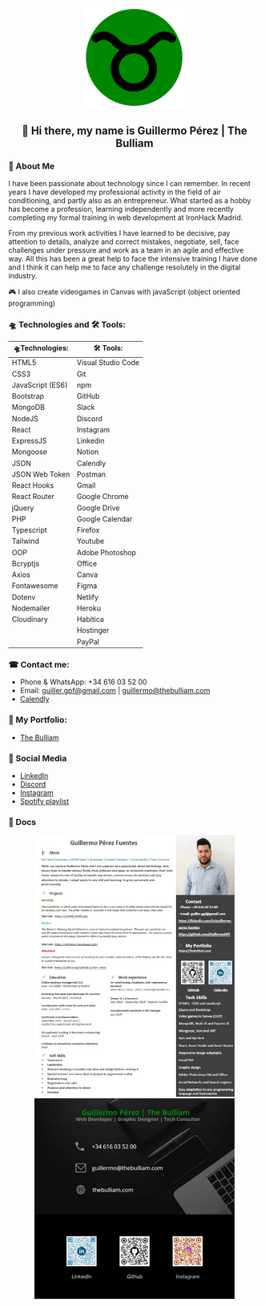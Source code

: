 <div align="center">
    <img src="./logo.png" alt="Logo The Bulliam" width="200">

## 👋 Hi there, my name is Guillermo Pérez | The Bulliam

</div>


### 🚀 About Me
I have been passionate about technology since I can remember. In recent years I have developed my professional activity in the field of air conditioning, and partly also as an entrepreneur. What started as a hobby has become a profession, learning independently and more recently completing my formal training in web development at IronHack Madrid.

From my previous work activities I have learned to be decisive, pay attention to details, analyze and correct mistakes, negotiate, sell, face challenges under pressure and work as a team in an agile and effective way. All this has been a great help to face the intensive training I have done and I think it can help me to face any challenge resolutely in the digital industry.

🎮 I also create videogames in Canvas with javaScript (object oriented programming)

### 🛸 Technologies and 🛠 Tools:
<div align="center">

| 🛸Technologies:  |    🛠 Tools:       |
| ---------------- | ------------------ |
| HTML5            | Visual Studio Code |
| CSS3             | Git                |
| JavaScript (ES6) | npm                |
| Bootstrap        | GitHub             |
| MongoDB          | Slack              |
| NodeJS           | Discord            |
| React            | Instagram          |
| ExpressJS        | Linkedin           |
| Mongoose         | Notion             |
| JSON             | Calendly           |
| JSON Web Token   | Postman            |
| React Hooks      | Gmail              |
| React Router     | Google Chrome      |
| jQuery           | Google Drive       |
| PHP              | Google Calendar    |
| Typescript       | Firefox            |
| Tailwind         | Youtube            |
| OOP              | Adobe Photoshop    |
| Bcryptjs         | Office             |
| Axios            | Canva              |
| Fontawesome      | Figma              |
| Dotenv           | Netlify            |
| Nodemailer       | Heroku             |
| Cloudinary       | Habitica           |
|                  | Hostinger          |
|                  | PayPal             |

</div>

### ☎ Contact me:
- Phone & WhatsApp: +34 616 03 52 00
- Email: guiller.gpf@gmail.com | guillermo@thebulliam.com
- [Calendly](https://calendly.com/guiller-gpf)

### 📘 My Portfolio:
- [The Bulliam](https://thebulliam.com)

### 🎡 Social Media
- [LinkedIn](https://www.linkedin.com/in/guillermo-perez-fuentes/)
- [Discord](https://discord.com/users/thebulliam#2993)
- [Instagram](https://instagram.com/thebulliam)
- [Spotify playlist](https://open.spotify.com/playlist/3aTK1jwbHit8QSz3UMYXJa?si=42ee46296fd14ba3)

### 📜 Docs
<div align="center">
    <img src="./curriculum.jpg" alt="Currículum Vitae" width="400" margin-left="10px">
    <img src="./business-card.jpg" alt="Business Card The Bulliam" width="400" margin-right="10px">
</div>